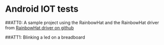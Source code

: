 # Android IOT tests

##ATT0: 
A sample project using the RainbowHat and the RainbowHat driver from [RainbowHat driver on github](https://github.com/androidthings/contrib-drivers/tree/master/rainbowhat)

##ATT1:
Blinking a led on a breadboard